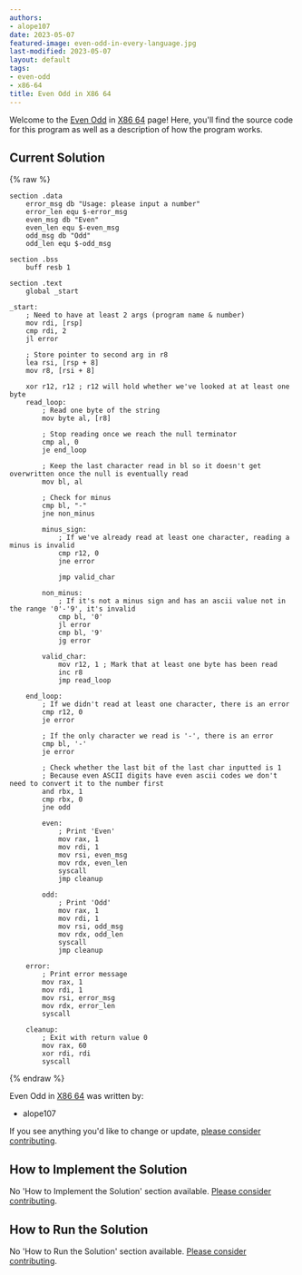```yaml
---
authors:
- alope107
date: 2023-05-07
featured-image: even-odd-in-every-language.jpg
last-modified: 2023-05-07
layout: default
tags:
- even-odd
- x86-64
title: Even Odd in X86 64
---
```


Welcome to the [Even Odd](https://sampleprograms.io/projects/even-odd) in [X86 64](https://sampleprograms.io/languages/x86-64) page! Here, you'll find the source code for this program as well as a description of how the program works.

## Current Solution

{% raw %}

```x86_64
section .data
    error_msg db "Usage: please input a number"
    error_len equ $-error_msg
    even_msg db "Even"
    even_len equ $-even_msg
    odd_msg db "Odd"
    odd_len equ $-odd_msg

section .bss
    buff resb 1

section .text
    global _start

_start:
    ; Need to have at least 2 args (program name & number)
    mov rdi, [rsp]
    cmp rdi, 2
    jl error

    ; Store pointer to second arg in r8
    lea rsi, [rsp + 8]
    mov r8, [rsi + 8]

    xor r12, r12 ; r12 will hold whether we've looked at at least one byte
    read_loop:
        ; Read one byte of the string
        mov byte al, [r8]

        ; Stop reading once we reach the null terminator
        cmp al, 0
        je end_loop

        ; Keep the last character read in bl so it doesn't get overwritten once the null is eventually read
        mov bl, al

        ; Check for minus
        cmp bl, "-"
        jne non_minus

        minus_sign:
            ; If we've already read at least one character, reading a minus is invalid
            cmp r12, 0
            jne error

            jmp valid_char

        non_minus:
            ; If it's not a minus sign and has an ascii value not in the range '0'-'9', it's invalid
            cmp bl, '0'
            jl error
            cmp bl, '9'
            jg error

        valid_char:
            mov r12, 1 ; Mark that at least one byte has been read
            inc r8
            jmp read_loop

    end_loop:
        ; If we didn't read at least one character, there is an error
        cmp r12, 0
        je error

        ; If the only character we read is '-', there is an error
        cmp bl, '-'
        je error

        ; Check whether the last bit of the last char inputted is 1
        ; Because even ASCII digits have even ascii codes we don't need to convert it to the number first
        and rbx, 1
        cmp rbx, 0
        jne odd

        even:
            ; Print 'Even'
            mov rax, 1
            mov rdi, 1
            mov rsi, even_msg
            mov rdx, even_len
            syscall
            jmp cleanup

        odd:
            ; Print 'Odd'
            mov rax, 1
            mov rdi, 1
            mov rsi, odd_msg
            mov rdx, odd_len
            syscall
            jmp cleanup

    error:
        ; Print error message
        mov rax, 1
        mov rdi, 1
        mov rsi, error_msg
        mov rdx, error_len
        syscall

    cleanup:
        ; Exit with return value 0
        mov rax, 60
        xor rdi, rdi
        syscall
```

{% endraw %}

Even Odd in [X86 64](https://sampleprograms.io/languages/x86-64) was written by:

- alope107

If you see anything you'd like to change or update, [please consider contributing](https://github.com/TheRenegadeCoder/sample-programs).

## How to Implement the Solution

No 'How to Implement the Solution' section available. [Please consider contributing](https://github.com/TheRenegadeCoder/sample-programs-website).

## How to Run the Solution

No 'How to Run the Solution' section available. [Please consider contributing](https://github.com/TheRenegadeCoder/sample-programs-website).